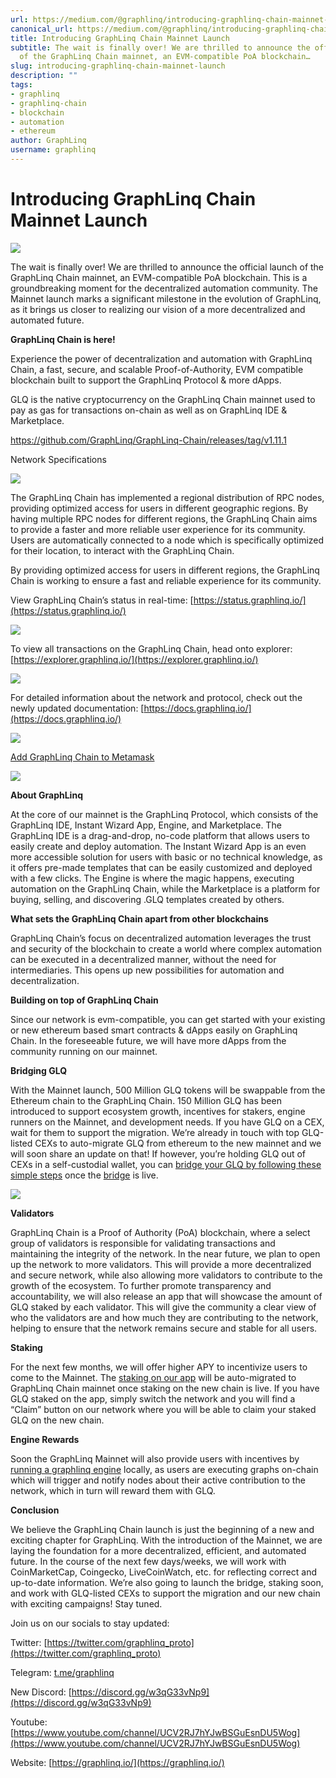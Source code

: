 ```yaml
---
url: https://medium.com/@graphlinq/introducing-graphlinq-chain-mainnet-launch-cdd4aad46e67
canonical_url: https://medium.com/@graphlinq/introducing-graphlinq-chain-mainnet-launch-cdd4aad46e67
title: Introducing GraphLinq Chain Mainnet Launch
subtitle: The wait is finally over! We are thrilled to announce the official launch
  of the GraphLinq Chain mainnet, an EVM-compatible PoA blockchain…
slug: introducing-graphlinq-chain-mainnet-launch
description: ""
tags:
- graphlinq
- graphlinq-chain
- blockchain
- automation
- ethereum
author: GraphLinq
username: graphlinq
---
```


# Introducing GraphLinq Chain Mainnet Launch

![][image_ref_MSp3YXJ1QlRobUZ3bF9fWGllMFJvSHh3LmpwZWc=]

The wait is finally over! We are thrilled to announce the official launch of the GraphLinq Chain mainnet, an EVM-compatible PoA blockchain. This is a groundbreaking moment for the decentralized automation community. The Mainnet launch marks a significant milestone in the evolution of GraphLinq, as it brings us closer to realizing our vision of a more decentralized and automated future.

**GraphLinq Chain is here!**

Experience the power of decentralization and automation with GraphLinq Chain, a fast, secure, and scalable Proof-of-Authority, EVM compatible blockchain built to support the GraphLinq Protocol & more dApps.

GLQ is the native cryptocurrency on the GraphLinq Chain mainnet used to pay as gas for transactions on-chain as well as on GraphLinq IDE & Marketplace.

https://github.com/GraphLinq/GraphLinq-Chain/releases/tag/v1.11.1

Network Specifications

![][image_ref_MSo1U3Zyb1JCRXVOZUNPWl9JV3JPSVJ3LnBuZw==]

The GraphLinq Chain has implemented a regional distribution of RPC nodes, providing optimized access for users in different geographic regions. By having multiple RPC nodes for different regions, the GraphLinq Chain aims to provide a faster and more reliable user experience for its community. Users are automatically connected to a node which is specifically optimized for their location, to interact with the GraphLinq Chain.

By providing optimized access for users in different regions, the GraphLinq Chain is working to ensure a fast and reliable experience for its community.

View GraphLinq Chain’s status in real-time: [https://status.graphlinq.io/](https://status.graphlinq.io/)

![][image_ref_MSpPWi1PeVhKN3c2dXZIRHQydGV2dnJ3LnBuZw==]

To view all transactions on the GraphLinq Chain, head onto explorer: [https://explorer.graphlinq.io/](https://explorer.graphlinq.io/)

![][image_ref_MSpCR2ZsWkU0dXV2dmdabm14aVgtczNnLnBuZw==]

For detailed information about the network and protocol, check out the newly updated documentation: [https://docs.graphlinq.io/](https://docs.graphlinq.io/)

![][image_ref_MSpHRnhnODRJZjc1N09WUVBtNVFiSk9RLnBuZw==]

[Add GraphLinq Chain to Metamask](https://docs.graphlinq.io/graphlinq-chain/networks/graphlinq-chain-mainnet/wallet/add-graphlinq-chain-to-metamask)

![][image_ref_MSpLRW1vT0hOdWpFRW1ZRWlxU3FWOXpRLmpwZWc=]

**About GraphLinq**

At the core of our mainnet is the GraphLinq Protocol, which consists of the GraphLinq IDE, Instant Wizard App, Engine, and Marketplace. The GraphLinq IDE is a drag-and-drop, no-code platform that allows users to easily create and deploy automation. The Instant Wizard App is an even more accessible solution for users with basic or no technical knowledge, as it offers pre-made templates that can be easily customized and deployed with a few clicks. The Engine is where the magic happens, executing automation on the GraphLinq Chain, while the Marketplace is a platform for buying, selling, and discovering .GLQ templates created by others.

**What sets the GraphLinq Chain apart from other blockchains**

GraphLinq Chain’s focus on decentralized automation leverages the trust and security of the blockchain to create a world where complex automation can be executed in a decentralized manner, without the need for intermediaries. This opens up new possibilities for automation and decentralization.

**Building on top of GraphLinq Chain**

Since our network is evm-compatible, you can get started with your existing or new ethereum based smart contracts & dApps easily on GraphLinq Chain. In the foreseeable future, we will have more dApps from the community running on our mainnet.

**Bridging GLQ**

With the Mainnet launch, 500 Million GLQ tokens will be swappable from the Ethereum chain to the GraphLinq Chain. 150 Million GLQ has been introduced to support ecosystem growth, incentives for stakers, engine runners on the Mainnet, and development needs. If you have GLQ on a CEX, wait for them to support the migration. We’re already in touch with top GLQ-listed CEXs to auto-migrate GLQ from ethereum to the new mainnet and we will soon share an update on that! If however, you’re holding GLQ out of CEXs in a self-custodial wallet, you can [bridge your GLQ by following these simple steps](https://docs.graphlinq.io/graphlinq-chain/glq/bridge) once the [bridge](https://app.graphlinq.io/bridge) is live.

![][image_ref_MSo0LS1GRDRyWG5jc1d1N2Y5U0lMNXlRLmpwZWc=]

**Validators**

GraphLinq Chain is a Proof of Authority (PoA) blockchain, where a select group of validators is responsible for validating transactions and maintaining the integrity of the network. In the near future, we plan to open up the network to more validators. This will provide a more decentralized and secure network, while also allowing more validators to contribute to the growth of the ecosystem. To further promote transparency and accountability, we will also release an app that will showcase the amount of GLQ staked by each validator. This will give the community a clear view of who the validators are and how much they are contributing to the network, helping to ensure that the network remains secure and stable for all users.

**Staking**

For the next few months, we will offer higher APY to incentivize users to come to the Mainnet. The [staking on our app](https://app.graphlinq.io/staking/) will be auto-migrated to GraphLinq Chain mainnet once staking on the new chain is live. If you have GLQ staked on the app, simply switch the network and you will find a “Claim” button on our network where you will be able to claim your staked GLQ on the new chain.

**Engine Rewards**

Soon the GraphLinq Mainnet will also provide users with incentives by [running a graphlinq engine](https://docs.graphlinq.io/dev-tooling/engine/running-an-engine-locally) locally, as users are executing graphs on-chain which will trigger and notify nodes about their active contribution to the network, which in turn will reward them with GLQ.

**Conclusion**

We believe the GraphLinq Chain launch is just the beginning of a new and exciting chapter for GraphLinq. With the introduction of the Mainnet, we are laying the foundation for a more decentralized, efficient, and automated future. In the course of the next few days/weeks, we will work with CoinMarketCap, Coingecko, LiveCoinWatch, etc. for reflecting correct and up-to-date information. We’re also going to launch the bridge, staking soon, and work with GLQ-listed CEXs to support the migration and our new chain with exciting campaigns! Stay tuned.

Join us on our socials to stay updated:

Twitter: [https://twitter.com/graphlinq_proto](https://twitter.com/graphlinq_proto)

Telegram: [t.me/graphlinq](http://t.me/graphlinq)

New Discord: [https://discord.gg/w3qG33vNp9](https://discord.gg/w3qG33vNp9)

Youtube: [https://www.youtube.com/channel/UCV2RJ7hYJwBSGuEsnDU5Wog](https://www.youtube.com/channel/UCV2RJ7hYJwBSGuEsnDU5Wog)

Website: [https://graphlinq.io/](https://graphlinq.io/)


[image_ref_MSp3YXJ1QlRobUZ3bF9fWGllMFJvSHh3LmpwZWc=]: data:image/jpeg;base64,
[image_ref_MSo1U3Zyb1JCRXVOZUNPWl9JV3JPSVJ3LnBuZw==]: data:image/png;base64,
[image_ref_MSpPWi1PeVhKN3c2dXZIRHQydGV2dnJ3LnBuZw==]: data:image/png;base64,
[image_ref_MSpCR2ZsWkU0dXV2dmdabm14aVgtczNnLnBuZw==]: data:image/png;base64,
[image_ref_MSpHRnhnODRJZjc1N09WUVBtNVFiSk9RLnBuZw==]: data:image/png;base64,
[image_ref_MSpLRW1vT0hOdWpFRW1ZRWlxU3FWOXpRLmpwZWc=]: data:image/jpeg;base64,
[image_ref_MSo0LS1GRDRyWG5jc1d1N2Y5U0lMNXlRLmpwZWc=]: data:image/jpeg;base64,
